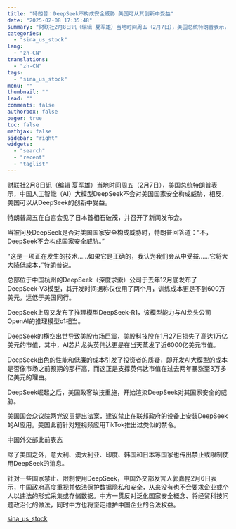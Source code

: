 ```yaml
---
title: "特朗普：DeepSeek不构成安全威胁 美国可从其创新中受益"
date: "2025-02-08 17:35:48"
summary: "财联社2月8日讯（编辑 夏军雄）当地时间周五（2月7日），美国总统特朗普表示，..."
categories:
  - "sina_us_stock"
lang:
  - "zh-CN"
translations:
  - "zh-CN"
tags:
  - "sina_us_stock"
menu: ""
thumbnail: ""
lead: ""
comments: false
authorbox: false
pager: true
toc: false
mathjax: false
sidebar: "right"
widgets:
  - "search"
  - "recent"
  - "taglist"
---
```


财联社2月8日讯（编辑 夏军雄）当地时间周五（2月7日），美国总统特朗普表示，中国人工智能（AI）大模型DeepSeek不会对美国国家安全构成威胁，相反，美国可以从DeepSeek的创新中受益。

特朗普周五在白宫会见了日本首相石破茂，并召开了新闻发布会。

当被问及DeepSeek是否对美国国家安全构成威胁时，特朗普回答道：“不，DeepSeek不会构成国家安全威胁。”

“这是一项正在发生的技术……如果它是正确的，我认为我们会从中受益……它将大大降低成本，”特朗普说。

总部位于中国杭州的DeepSeek（深度求索）公司于去年12月底发布了DeepSeek-V3模型，其开发时间据称仅仅用了两个月，训练成本更是不到600万美元，远低于美国同行。

DeepSeek上周又发布了推理模型DeepSeek-R1，该模型能力与AI龙头公司OpenAI的推理模型o1相当。

DeepSeek的横空出世导致美股市场巨震，美股科技股在1月27日损失了高达1万亿美元的市值，其中，AI芯片龙头英伟达更是在当天蒸发了近6000亿美元市值。

DeepSeek出色的性能和低廉的成本引发了投资者的质疑，即开发AI大模型的成本是否像市场之前预期的那样高，而这正是支撑英伟达市值在过去两年暴涨至3万多亿美元的理由。

DeepSeek崛起之后，美国政客故技重施，开始渲染DeepSeek对其国家安全的威胁。

美国国会众议院两党议员提出法案，建议禁止在联邦政府的设备上安装DeepSeek的AI应用。美国此前针对短视频应用TikTok推出过类似的禁令。

中国外交部此前表态

除了美国之外，意大利、澳大利亚、印度、韩国和日本等国家也传出禁止或限制使用DeepSeek的消息。

针对一些国家禁止、限制使用DeepSeek，中国外交部发言人郭嘉昆2月6日表示，中国政府高度重视并依法保护数据隐私和安全，从来没有也不会要求企业或个人以违法的形式采集或存储数据。中方一贯反对泛化国家安全概念、将经贸科技问题政治化的做法，同时中方也将坚定维护中国企业的合法权益。

[sina_us_stock](https://finance.sina.com.cn/roll/2025-02-08/doc-ineiumyv8727202.shtml)
